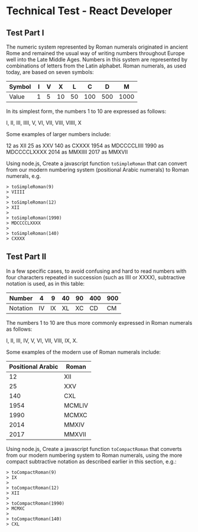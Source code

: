 # Technical Test - React Developer

## Test Part I

The numeric system represented by Roman numerals originated in ancient Rome and remained the usual way of writing numbers throughout Europe well into the Late Middle Ages. Numbers in this system are represented by combinations of letters from the Latin alphabet. Roman numerals, as used today, are based on seven symbols:

| Symbol | I   | V  | X   | L   | C   | D   | M    |
| -------| --- |--- | --- | --- | --- | --- | ---- |
| Value  | 1   | 5  | 10  | 50  | 100 | 500 | 1000 |

In its simplest form, the numbers 1 to 10 are expressed as follows:

I, II, III, IIII, V, VI, VII, VIII, VIIII, X

Some examples of larger numbers include:

12   as XII
25   as XXV
140  as CXXXX
1954 as MDCCCCLIIII
1990 as MDCCCCLXXXX
2014 as MMXIIII
2017 as MMXVII

Using node.js, Create a javascript function `toSimpleRoman` that can convert from our modern numbering system (positional Arabic numerals) to Roman numerals, e.g.

```
> toSimpleRoman(9)
> VIIII
>
> toSimpleRoman(12)
> XII
>
> toSimpleRoman(1990)
> MDCCCCLXXXX
>
> toSimpleRoman(140)
> CXXXX
```

## Test Part II

In a few specific cases, to avoid confusing and hard to read numbers with four characters repeated in succession (such as IIII or XXXX), subtractive notation is used, as in this table:

| Number   | 4   | 9   | 40  | 90  | 400 | 900 |
| -------- | --- | --- | --- | --- | --- | --- |
| Notation | IV  | IX  | XL  | XC  | CD  | CM  |

The numbers 1 to 10 are thus more commonly expressed in Roman numerals as follows:

I, II, III, IV, V, VI, VII, VIII, IX, X.

Some examples of the modern use of Roman numerals include:

| Positional Arabic | Roman  |
| ----------------- | ------ |
| 12                | XII    |
| 25                | XXV    |
| 140               | CXL    |
| 1954              | MCMLIV |
| 1990              | MCMXC  |
| 2014              | MMXIV  |
| 2017              | MMXVII |

Using node.js, Create a javascript function `toCompactRoman` that converts from our modern numbering system to Roman numerals, using the more compact subtractive notation as described earlier in this section, e.g.:

```
> toCompactRoman(9)
> IX
>
> toCompactRoman(12)
> XII
>
> toCompactRoman(1990)
> MCMXC
>
> toCompactRoman(140)
> CXL
```
